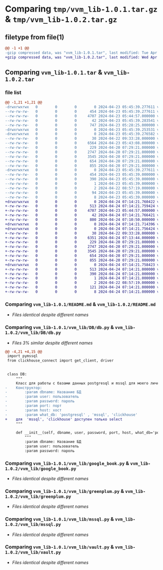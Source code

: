 # Comparing `tmp/vvm_lib-1.0.1.tar.gz` & `tmp/vvm_lib-1.0.2.tar.gz`

## filetype from file(1)

```diff
@@ -1 +1 @@
-gzip compressed data, was "vvm_lib-1.0.1.tar", last modified: Tue Apr 23 05:45:39 2024, max compression
+gzip compressed data, was "vvm_lib-1.0.2.tar", last modified: Wed Apr 24 07:14:21 2024, max compression
```

## Comparing `vvm_lib-1.0.1.tar` & `vvm_lib-1.0.2.tar`

### file list

```diff
@@ -1,21 +1,21 @@
-drwxrwxrwx   0        0        0        0 2024-04-23 05:45:39.277611 vvm_lib-1.0.1/
--rw-rw-rw-   0        0        0      454 2024-04-23 05:45:39.277611 vvm_lib-1.0.1/PKG-INFO
--rw-rw-rw-   0        0        0     4707 2024-04-23 05:44:57.000000 vvm_lib-1.0.1/README.md
--rw-rw-rw-   0        0        0       42 2024-04-23 05:45:39.283541 vvm_lib-1.0.1/setup.cfg
--rw-rw-rw-   0        0        0      747 2024-04-23 05:28:25.000000 vvm_lib-1.0.1/setup.py
-drwxrwxrwx   0        0        0        0 2024-04-23 05:45:39.253531 vvm_lib-1.0.1/vvm_lib/
-drwxrwxrwx   0        0        0        0 2024-04-23 05:45:39.276582 vvm_lib-1.0.1/vvm_lib/DB/
--rw-rw-rw-   0        0        0       30 2024-04-22 09:33:28.000000 vvm_lib-1.0.1/vvm_lib/DB/__init__.py
--rw-rw-rw-   0        0        0     6564 2024-04-23 05:43:08.000000 vvm_lib-1.0.1/vvm_lib/DB/db.py
--rw-rw-rw-   0        0        0      229 2024-04-20 07:29:21.000000 vvm_lib-1.0.1/vvm_lib/__init__.py
--rw-rw-rw-   0        0        0     2747 2024-04-20 07:29:21.000000 vvm_lib-1.0.1/vvm_lib/google_book.py
--rw-rw-rw-   0        0        0     3545 2024-04-20 07:29:21.000000 vvm_lib-1.0.1/vvm_lib/greenplum.py
--rw-rw-rw-   0        0        0      654 2024-04-20 07:29:21.000000 vvm_lib-1.0.1/vvm_lib/mssql.py
--rw-rw-rw-   0        0        0      855 2024-04-20 07:29:21.000000 vvm_lib-1.0.1/vvm_lib/vault.py
-drwxrwxrwx   0        0        0        0 2024-04-23 05:45:39.277611 vvm_lib-1.0.1/vvm_lib.egg-info/
--rw-rw-rw-   0        0        0      454 2024-04-23 05:45:39.000000 vvm_lib-1.0.1/vvm_lib.egg-info/PKG-INFO
--rw-rw-rw-   0        0        0      390 2024-04-23 05:45:39.000000 vvm_lib-1.0.1/vvm_lib.egg-info/SOURCES.txt
--rw-rw-rw-   0        0        0        1 2024-04-23 05:45:39.000000 vvm_lib-1.0.1/vvm_lib.egg-info/dependency_links.txt
--rw-rw-rw-   0        0        0        2 2024-04-22 08:57:19.000000 vvm_lib-1.0.1/vvm_lib.egg-info/not-zip-safe
--rw-rw-rw-   0        0        0       94 2024-04-23 05:45:39.000000 vvm_lib-1.0.1/vvm_lib.egg-info/requires.txt
--rw-rw-rw-   0        0        0        8 2024-04-23 05:45:39.000000 vvm_lib-1.0.1/vvm_lib.egg-info/top_level.txt
+drwxrwxrwx   0        0        0        0 2024-04-24 07:14:21.760422 vvm_lib-1.0.2/
+-rw-rw-rw-   0        0        0      513 2024-04-24 07:14:21.759424 vvm_lib-1.0.2/PKG-INFO
+-rw-rw-rw-   0        0        0     4707 2024-04-23 05:44:57.000000 vvm_lib-1.0.2/README.md
+-rw-rw-rw-   0        0        0       42 2024-04-24 07:14:21.766421 vvm_lib-1.0.2/setup.cfg
+-rw-rw-rw-   0        0        0      800 2024-04-24 07:10:50.000000 vvm_lib-1.0.2/setup.py
+drwxrwxrwx   0        0        0        0 2024-04-24 07:14:21.714396 vvm_lib-1.0.2/vvm_lib/
+drwxrwxrwx   0        0        0        0 2024-04-24 07:14:21.756424 vvm_lib-1.0.2/vvm_lib/DB/
+-rw-rw-rw-   0        0        0       30 2024-04-22 09:33:28.000000 vvm_lib-1.0.2/vvm_lib/DB/__init__.py
+-rw-rw-rw-   0        0        0     6351 2024-04-24 07:13:44.000000 vvm_lib-1.0.2/vvm_lib/DB/db.py
+-rw-rw-rw-   0        0        0      229 2024-04-20 07:29:21.000000 vvm_lib-1.0.2/vvm_lib/__init__.py
+-rw-rw-rw-   0        0        0     2747 2024-04-20 07:29:21.000000 vvm_lib-1.0.2/vvm_lib/google_book.py
+-rw-rw-rw-   0        0        0     3545 2024-04-20 07:29:21.000000 vvm_lib-1.0.2/vvm_lib/greenplum.py
+-rw-rw-rw-   0        0        0      654 2024-04-20 07:29:21.000000 vvm_lib-1.0.2/vvm_lib/mssql.py
+-rw-rw-rw-   0        0        0      855 2024-04-20 07:29:21.000000 vvm_lib-1.0.2/vvm_lib/vault.py
+drwxrwxrwx   0        0        0        0 2024-04-24 07:14:21.758423 vvm_lib-1.0.2/vvm_lib.egg-info/
+-rw-rw-rw-   0        0        0      513 2024-04-24 07:14:21.000000 vvm_lib-1.0.2/vvm_lib.egg-info/PKG-INFO
+-rw-rw-rw-   0        0        0      390 2024-04-24 07:14:21.000000 vvm_lib-1.0.2/vvm_lib.egg-info/SOURCES.txt
+-rw-rw-rw-   0        0        0        1 2024-04-24 07:14:21.000000 vvm_lib-1.0.2/vvm_lib.egg-info/dependency_links.txt
+-rw-rw-rw-   0        0        0        2 2024-04-22 08:57:19.000000 vvm_lib-1.0.2/vvm_lib.egg-info/not-zip-safe
+-rw-rw-rw-   0        0        0      121 2024-04-24 07:14:21.000000 vvm_lib-1.0.2/vvm_lib.egg-info/requires.txt
+-rw-rw-rw-   0        0        0        8 2024-04-24 07:14:21.000000 vvm_lib-1.0.2/vvm_lib.egg-info/top_level.txt
```

### Comparing `vvm_lib-1.0.1/README.md` & `vvm_lib-1.0.2/README.md`

 * *Files identical despite different names*

### Comparing `vvm_lib-1.0.1/vvm_lib/DB/db.py` & `vvm_lib-1.0.2/vvm_lib/DB/db.py`

 * *Files 3% similar despite different names*

```diff
@@ -4,21 +4,15 @@
 import pymssql
 from clickhouse_connect import get_client, driver
 
 
 class DB:
     """
     Класс для работы с базами данных postgresql и mssql для моего личного пользования
-    Конструктор:
-        :param dbname: Название БД
-        :param user: пользователь
-        :param password: пароль
-        :param port: порт
-        :param host: хост
-        :param what_db: 'postgresql' , 'mssql', 'clickhouse'
+    для  'mssql', 'clickhouse' доступен только select
     """
 
     def __init__(self, dbname, user, password, port, host, what_db='postgresql') -> None:
         """
         :param dbname: Название БД
         :param user: пользователь
         :param password: пароль
```

### Comparing `vvm_lib-1.0.1/vvm_lib/google_book.py` & `vvm_lib-1.0.2/vvm_lib/google_book.py`

 * *Files identical despite different names*

### Comparing `vvm_lib-1.0.1/vvm_lib/greenplum.py` & `vvm_lib-1.0.2/vvm_lib/greenplum.py`

 * *Files identical despite different names*

### Comparing `vvm_lib-1.0.1/vvm_lib/mssql.py` & `vvm_lib-1.0.2/vvm_lib/mssql.py`

 * *Files identical despite different names*

### Comparing `vvm_lib-1.0.1/vvm_lib/vault.py` & `vvm_lib-1.0.2/vvm_lib/vault.py`

 * *Files identical despite different names*

